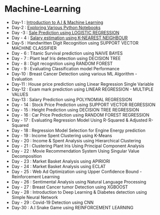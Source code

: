 # Machine-Learning

- Day-1 : [Introduction to A.I & Machine Learning](https://github.com/Ahmedfurkhan/Machine-Learning-Projects/tree/main/Introduction-Ml)
- Day-2 : [Exploring Various Python Notebooks](https://www.anaconda.com/download)
- Day -3 : [Sale Prediction using LOGISTIC REGRESSION](https://github.com/Ahmedfurkhan/30days-Machine-Learning-Projects/tree/main/Sale%20Prediction%20using%20LOGISTIC%20REGRESSION)
- Day - 4 : [Salary estimation using K-NEAREST NEIGHBOUR](https://github.com/Ahmedfurkhan/30days-Machine-Learning-Projects/tree/main/Salary%20estimation%20using%20K-NEAREST%20NEIGHBOUR)
- Day-5 : Handwritten Digit Recognition using SUPPORT VECTOR MACHINE CLASSIFIER
- Day - 6 : Titanic Survival prediction using NAIVE BAYES
- Day - 7 : Plant leaf Iris detection using DECISION TREE
- Day - 8 : Digit recognition using RANDOM FOREST
- Day - 9 : Evaluating Classification model Performance
- Day-10 : Breast Cancer Detection using various ML Algorithm - Evaluation
- Day-11 : House price prediction using Linear Regression Single Variable
- Day-12 : Exam mark prediction using LINEAR REGRESSION - MULTIPLE VALUES
- Day-13 : Salary Prediction using POLYNOMIAL REGRESSION
- Day - 14 : Stock Price Prediction using SUPPORT VECTOR REGRESSION
- Day - 15 : Height Prediction using DECISION TREE REGRESSION
- Day - 16 : Car Price Prediction using RANDOM FOREST REGRESSION
- Day - 17 : Evaluating Regression Model Using R-Squared & Adjusted R-Squared
- Day - 18 : Regression Model Selection for Engine Energy prediction
- Day - 19 : Income Spent Clustering using K-Means
- Day - 20 : Income & Spent Analysis using Hierarchical Clustering
- Day - 21 : Clustering Plant Iris Using Principal Component Analysis
- Day - 22 : Movie Recommendation System Using Singular Value Decomposition
- Day - 23 : Market Basket Analysis using APIRIORI
- Day - 24 : Market Basket Analysis using ECLAT
- Day - 25 : Web Ad Optimization using Upper Confidence Bound - Reinforcement Learning
- Day - 26 : Sentimental Analysis using Natural Language Processing
- Day - 27 : Breast Cancer tumor Detection using XGBOOST
- Day - 28 : Introduction to Deep Learning & Diabetes detection using Simple Neural Network
- Day - 29 : Covid-19 Detection using CNN
- Day-30 : A.I Snake Game using REINFORCEMENT LEARNING
